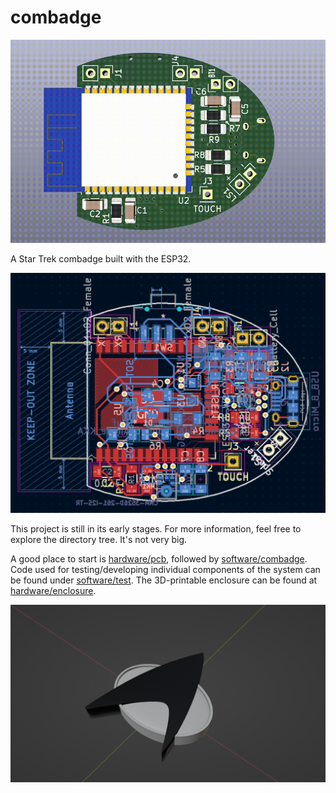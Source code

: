 # combadge

![PCB 3D View](/assets/pcb3d.gif)

A Star Trek combadge built with the ESP32.

![PCB](/assets/pcb.png)

This project is still in its early stages. For more information, feel free to explore the directory tree. It's not very big.

A good place to start is [hardware/pcb](hardware/pcb), followed by [software/combadge](software/combadge).
Code used for testing/developing individual components of the system can be found under [software/test](software/test).
The 3D-printable enclosure can be found at [hardware/enclosure](hardware/enclosure).

![Enclosure](/assets/enclosure.png)
